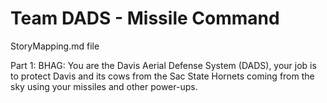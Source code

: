 # Team DADS - Missile Command
StoryMapping.md file

Part 1:
BHAG:
	You are the Davis Aerial Defense System (DADS),  your job is to protect Davis and its cows from the Sac State Hornets coming from the sky using your missiles and other power-ups. 
